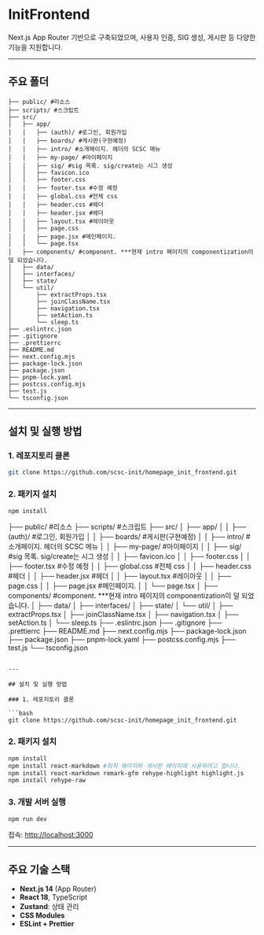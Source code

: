 # InitFrontend

Next.js App Router 기반으로 구축되었으며, 사용자 인증, SIG 생성, 게시판 등 다양한 기능을 지원합니다.

---

## 주요 폴더

```
├── public/ #리소스
├── scripts/ #스크립트
├── src/
│   ├── app/
│   │   ├── (auth)/ #로그인, 회원가입
│   │   ├── boards/ #게시판(구현예정)
│   │   ├── intro/ #소개페이지. 헤더의 SCSC 메뉴
│   │   ├── my-page/ #마이페이지
│   │   ├── sig/ #sig 목록. sig/create는 시그 생성
│   │   ├── favicon.ico
│   │   ├── footer.css
│   │   ├── footer.tsx #수정 예정
│   │   ├── global.css #전체 css
│   │   ├── header.css #헤더
│   │   ├── header.jsx #헤더
│   │   ├── layout.tsx #레이아웃
│   │   ├── page.css
│   │   ├── page.jsx #메인페이지.
│   │   └── page.tsx
│   ├── components/ #component. ***현재 intro 페이지의 componentization이 덜 되었습니다.
│   ├── data/
│   ├── interfaces/
│   ├── state/
│   └── util/
│       ├── extractProps.tsx
│       ├── joinClassName.tsx
│       ├── navigation.tsx
│       ├── setAction.ts
│       └── sleep.ts
├── .eslintrc.json
├── .gitignore
├── .prettierrc
├── README.md
├── next.config.mjs
├── package-lock.json
├── package.json
├── pnpm-lock.yaml
├── postcss.config.mjs
├── test.js
└── tsconfig.json
```

---

## 설치 및 실행 방법

### 1. 레포지토리 클론

```bash
git clone https://github.com/scsc-init/homepage_init_frontend.git
```

### 2. 패키지 설치

```bash
npm install
```
├── public/ #리소스
├── scripts/ #스크립트
├── src/
│   ├── app/
│   │   ├── (auth)/ #로그인, 회원가입
│   │   ├── boards/ #게시판(구현예정)
│   │   ├── intro/ #소개페이지. 헤더의 SCSC 메뉴
│   │   ├── my-page/ #마이페이지
│   │   ├── sig/ #sig 목록. sig/create는 시그 생성
│   │   ├── favicon.ico
│   │   ├── footer.css
│   │   ├── footer.tsx #수정 예정
│   │   ├── global.css #전체 css
│   │   ├── header.css #헤더
│   │   ├── header.jsx #헤더
│   │   ├── layout.tsx #레이아웃
│   │   ├── page.css
│   │   ├── page.jsx #메인페이지.
│   │   └── page.tsx
│   ├── components/ #component. ***현재 intro 페이지의 componentization이 덜 되었습니다.
│   ├── data/
│   ├── interfaces/
│   ├── state/
│   └── util/
│       ├── extractProps.tsx
│       ├── joinClassName.tsx
│       ├── navigation.tsx
│       ├── setAction.ts
│       └── sleep.ts
├── .eslintrc.json
├── .gitignore
├── .prettierrc
├── README.md
├── next.config.mjs
├── package-lock.json
├── package.json
├── pnpm-lock.yaml
├── postcss.config.mjs
├── test.js
└── tsconfig.json
```

---

## 설치 및 실행 방법

### 1. 레포지토리 클론

```bash
git clone https://github.com/scsc-init/homepage_init_frontend.git
```

### 2. 패키지 설치

```bash
npm install
npm install react-markdown #회칙 페이지와 게시판 페이지에 사용하려고 합니다.
npm install react-markdown remark-gfm rehype-highlight highlight.js
npm install rehype-raw

```

### 3. 개발 서버 실행

```bash
npm run dev
```

접속: [http://localhost:3000](http://localhost:3000)

---

## 주요 기술 스택

- **Next.js 14** (App Router)
- **React 18**, TypeScript
- **Zustand**: 상태 관리
- **CSS Modules**
- **ESLint + Prettier**
